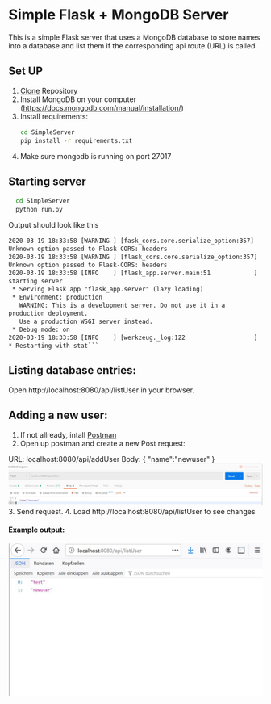 # Simple Flask + MongoDB Server
This is a simple Flask server that uses a MongoDB database to store names into a database and list them if the corresponding api route (URL) is called.

## Set UP
1. [Clone](https://help.github.com/en/github/creating-cloning-and-archiving-repositories/cloning-a-repository) Repository
2. Install MongoDB on your computer (https://docs.mongodb.com/manual/installation/)
3. Install requirements:
    ```bash 
    cd SimpleServer
   pip install -r requirements.txt
   ```
 4. Make sure mongodb is running on port 27017
 
 ## Starting server
 ```bash 
   cd SimpleServer
   python run.py
   ```
Output should look like this
```Logging into directory [....]logs
2020-03-19 18:33:58 [WARNING ] [fask_cors.core.serialize_option:357] Unknown option passed to Flask-CORS: headers
2020-03-19 18:33:58 [WARNING ] [flask_cors.core.serialize_option:357] Unknown option passed to Flask-CORS: headers
2020-03-19 18:33:58 [INFO    ] [flask_app.server.main:51            ] starting server
 * Serving Flask app "flask_app.server" (lazy loading)
 * Environment: production
   WARNING: This is a development server. Do not use it in a production deployment.
   Use a production WSGI server instead.
 * Debug mode: on
2020-03-19 18:33:58 [INFO    ] [werkzeug._log:122                   ]  * Restarting with stat```
```

## Listing database entries:
Open http://localhost:8080/api/listUser in your browser.

## Adding a new user:
1. If not allready, intall [Postman](https://www.postman.com/downloads/)
2. Open up postman and create a new Post request:

URL: localhost:8080/api/addUser
Body: {
	"name":"newuser"
}
![](postman.jpg)
3. Send request.
4. Load  http://localhost:8080/api/listUser to see changes
#### Example output:
![](sampleOutput.jpg)
